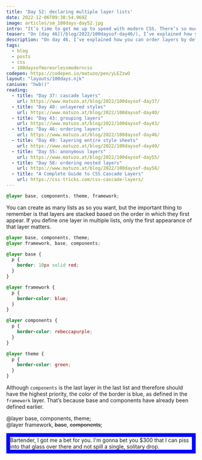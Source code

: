 ```yaml
---
title: 'Day 52: declaring multiple layer lists'
date: 2022-12-06T09:38:54.969Z
image: articles/sm_100days-day52.jpg
intro: "It’s time to get me up to speed with modern CSS. There’s so much new in CSS that I know too little about. To change that I’ve started [#100DaysOfMoreOrLessModernCSS](/blog/2022/100-days-of-more-or-less-modern-css/). Why more or less modern CSS? Because some topics will be about cutting-edge features, while other stuff has been around for quite a while already, but I just have little to no experience with it."
teaser: "On [day 46](/blog/2022/100daysof-day46/), I’ve explained how you can order layers by defining them in a comma-separated list first. The first layer in the list has the lowest priority and the last layer the highest."
description: "On day 46, I’ve explained how you can order layers by defining them in a comma-separated list first. The first layer in the list has the lowest priority and the last layer the highest. You can create as many lists as so you want, but there's an important thing to consider. "
tags:
  - blog
  - posts
  - css
  - 100daysofmoreorlessmoderncss
codepen: https://codepen.io/matuzo/pen/yLEZzwO
layout: "layouts/100days.njk"
caniuse: "hwb()"
reading:
  - title: "Day 37: cascade layers"
    url: https://www.matuzo.at/blog/2022/100daysof-day37/
  - title: "Day 40: unlayered styles"
    url: https://www.matuzo.at/blog/2022/100daysof-day40/
  - title: "Day 43: grouping layers"
    url: https://www.matuzo.at/blog/2022/100daysof-day43/
  - title: "Day 46: ordering layers"
    url: https://www.matuzo.at/blog/2022/100daysof-day46/
  - title: "Day 49: layering entire style sheets"
    url: https://www.matuzo.at/blog/2022/100daysof-day49/
  - title: "Day 55: anonymous layers"
    url: https://www.matuzo.at/blog/2022/100daysof-day55/
  - title: "Day 58: ordering nested layers"
    url: https://www.matuzo.at/blog/2022/100daysof-day58/
  - title: "A Complete Guide to CSS Cascade Layers"
    url: https://css-tricks.com/css-cascade-layers/
---
```


```css
@layer base, components, theme, framework;
```

You can create as many lists as so you want, but the important thing to remember is that layers are stacked based on the order in which they first appear. If you define one layer in multiple lists, only the first appearance of that layer matters.

```css
@layer base, components, theme;
@layer framework, base, components;

@layer base {
  p {
    border: 10px solid red;
  }
}

@layer framework {
  p {
    border-color: blue;
  }
}

@layer components {
  p {
    border-color: rebeccapurple;
  }
}

@layer theme {
  p {
    border-color: green;
  }
}
```

<style>
@layer base, components, theme;
@layer framework, components, base;

@layer base {
  [data-sample] p {
    border: 10px solid red;
  }
}

@layer framework {
  [data-sample] p {
    border-color: blue;
  }
}

@layer components {
  [data-sample] p {
    border-color: rebeccapurple;
  }
}

@layer theme {
  [data-sample] p {
    border-color: green;
  }
}
</style>

Although `components` is the last layer in the last list and therefore should have the highest priority, the color of the border is blue, as defined in the `framework` layer. That’s because base and components have already been defined earlier. 

@layer base, components, theme;<br>
@layer framework, <s>base</s>, <s>components</s>;

<div data-sample="demo" class="sample demo1">
<p>
Bartender, I got me a bet for you. I'm gonna bet you $300 that I can piss into that glass over there and not spill a single, solitary drop.
</p>
</div>

